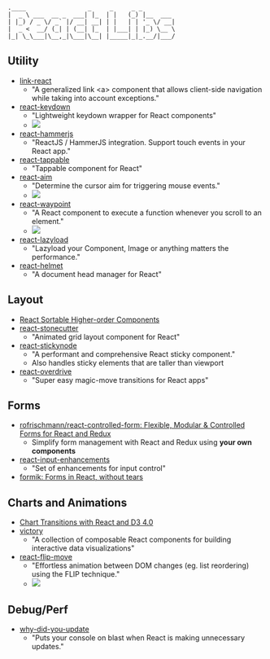 ```
.____                 _     _     _ _         
|  _ \ ___  __ _  ___| |_  | |   (_) |__  ___
| |_) / _ \/ _` |/ __| __| | |   | | '_ \/ __|
|  _ <  __/ (_| | (__| |_  | |___| | |_) \__ \
|_| \_\___|\__,_|\___|\__| |_____|_|_.__/|___/

```

## Utility
- [link-react](https://github.com/thinkloop/link-react)
  - "A generalized link \<a\> component that allows client-side navigation while taking into account exceptions."
- [react-keydown](https://github.com/glortho/react-keydown)
  - "Lightweight keydown wrapper for React components"
  - ![](https://raw.githubusercontent.com/glortho/react-keydown/master/example/public/react-keydown-logo.png)
- [react-hammerjs](https://github.com/JedWatson/react-hammerjs)
  - "ReactJS / HammerJS integration. Support touch events in your React app."
- [react-tappable](https://github.com/JedWatson/react-tappable)
  - "Tappable component for React"
- [react-aim](https://github.com/gabrielbull/react-aim)
  - "Determine the cursor aim for triggering mouse events."
  - ![](https://camo.githubusercontent.com/f398473c6f3ffe71db23db43c2024440a68f8a8f/68747470733a2f2f7261776769742e636f6d2f6761627269656c62756c6c2f72656163742d61696d2f6d61737465722f6578616d706c652e676966)
- [react-waypoint](https://github.com/brigade/react-waypoint?utm_campaign=Fullstack%2BReact&utm_medium=email&utm_source=Fullstack_React_25)
  - "A React component to execute a function whenever you scroll to an element."
  - ![](https://camo.githubusercontent.com/a829185bcb329fb225c3bce6d8a5a05918625bc1/68747470733a2f2f7261772e6769746875622e636f6d2f627269676164652f72656163742d776179706f696e742f6d61737465722f72656163742d776179706f696e742d64656d6f2e676966)
- [react-lazyload](https://github.com/jasonslyvia/react-lazyload)
  - "Lazyload your Component, Image or anything matters the performance."
- [react-helmet](https://github.com/nfl/react-helmet)
  - "A document head manager for React"

## Layout
- [React Sortable Higher-order Components](http://clauderic.github.io/react-sortable-hoc/#/basic-configuration/basic-usage?_k=5zvgfe)
- [react-stonecutter](https://github.com/dantrain/react-stonecutter?utm_campaign=Fullstack%2BReact&utm_medium=email&utm_source=Fullstack_React_25)
  - "Animated grid layout component for React"
- [react-stickynode](https://github.com/yahoo/react-stickynode)
  - "A performant and comprehensive React sticky component."
  - Also handles sticky elements that are taller than viewport
- [react-overdrive](https://github.com/berzniz/react-overdrive)
  - "Super easy magic-move transitions for React apps"

## Forms
- [rofrischmann/react-controlled-form: Flexible, Modular & Controlled Forms for React and Redux](https://github.com/rofrischmann/react-controlled-form)
  - Simplify form management with React and Redux using **your own components**
- [react-input-enhancements](https://github.com/alexkuz/react-input-enhancements)
  - "Set of enhancements for input control"
- [formik: Forms in React, without tears](https://github.com/jaredpalmer/formik)

## Charts and Animations
- [Chart Transitions with React and D3 4.0](http://www.delimited.io/blog/2016/5/18/react-and-d3-40)
- [victory](https://github.com/FormidableLabs/victory)
  - "A collection of composable React components for building interactive data visualizations"
- [react-flip-move](https://github.com/joshwcomeau/react-flip-move)
  - "Effortless animation between DOM changes (eg. list reordering) using the FLIP technique."
  - ![](https://camo.githubusercontent.com/327ab3ca8958538e66c1bad251fcd60441b5093f/68747470733a2f2f73332e616d617a6f6e6177732e636f6d2f676974687562646f63732f666d2d6d61696e2d64656d6f2e676966)

## Debug/Perf
- [why-did-you-update](https://github.com/garbles/why-did-you-update)
  - "Puts your console on blast when React is making unnecessary updates."
